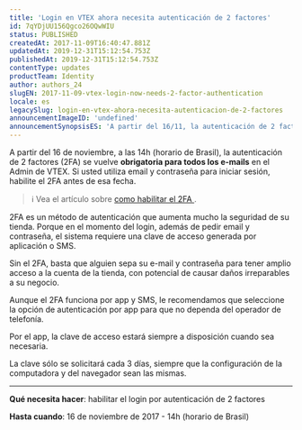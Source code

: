 ```yaml
---
title: 'Login en VTEX ahora necesita autenticación de 2 factores'
id: 7qYDjUU156Qgco26OQwWIU
status: PUBLISHED
createdAt: 2017-11-09T16:40:47.881Z
updatedAt: 2019-12-31T15:12:54.753Z
publishedAt: 2019-12-31T15:12:54.753Z
contentType: updates
productTeam: Identity
author: authors_24
slugEN: 2017-11-09-vtex-login-now-needs-2-factor-authentication
locale: es
legacySlug: login-en-vtex-ahora-necesita-autenticacion-de-2-factores
announcementImageID: 'undefined'
announcementSynopsisES: 'A partir del 16/11, la autenticación de 2 factores se vuelve obrigatoria para todos los e-mails en el Admin de VTEX.'
---
```


A partir del 16 de noviembre, a las 14h (horario de Brasil), la autenticación de 2 factores (2FA) se vuelve __obrigatoria para todos los e-mails__ en el Admin de VTEX. Si usted utiliza email y contraseña para iniciar sesión, habilite el 2FA antes de esa fecha.

> ℹ️ Vea el artículo sobre [ como habilitar el 2FA ](/es/tutorial/habilitar-login-por-autenticacion-de-2-factores).

2FA es un método de autenticación que aumenta mucho la seguridad de su tienda. Porque en el momento del login, además de pedir email y contraseña, el sistema requiere una clave de acceso generada por aplicación o SMS.

Sin el 2FA, basta que alguien sepa su e-mail y contraseña para tener amplio acceso a la cuenta de la tienda, con potencial de causar daños irreparables a su negocio.

Aunque el 2FA funciona por app y SMS, le recomendamos que seleccione la opción de autenticación por app para que no dependa del operador de telefonía.

Por el app, la clave de acceso estará siempre a disposición cuando sea necesaria.

La clave sólo se solicitará cada 3 días, siempre que la configuración de la computadora y del navegador sean las mismas.

--- ---

__Qué necesita hacer__: habilitar el login por autenticación de 2 factores

__Hasta cuando__: 16 de noviembre de 2017 - 14h (horario de Brasil)
